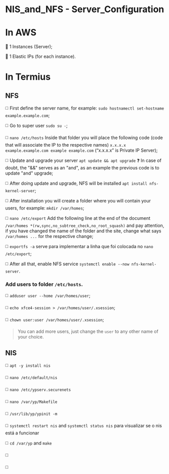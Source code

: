 # NIS_and_NFS - Server_Configuration

# **In AWS**

🔴 1 Instances (Server);

🔴 1 Elastic IPs (for each instance).

# **In Termius**

## **NFS**

◻️ First define the server name, for example: `sudo hostnamectl set-hostname example.example.com`;

◻️ Go to super user `sudo su -`;

◻️ `nano /etc/hosts` Inside that folder you will place the following code (code that will associate the IP to the respective names) `x.x.x.x example.example.com example example.com` (“x.x.x.x” is Private IP Server);

◻️ Update and upgrade your server `apt update && apt upgrade` ❓ In case of doubt, the "&&" serves as an "and", as an example the previous code is to update "and" upgrade;

◻️ After doing update and upgrade, NFS will be installed `apt install nfs-kernel-server`;

◻️ After installation you will create a folder where you will contain your users, for example: `mkdir /var/homes`;

◻️ `nano /etc/export` Add the following line at the end of the document `/var/homes *(rw,sync,no_subtree_check,no_root_squash)` and pay attention, if you have changed the name of the folder and the site, change what says `/var/homes ...` for the respective change;

◻️ `exportfs -a` serve para implementar a linha que foi colocada no `nano /etc/export`;

◻️ After all that, enable NFS service `systemctl enable --now nfs-kernel-server`.

### Add users to folder `/etc/hosts`.

◻️ `adduser user --home /var/homes/user`;

◻️ `echo xfce4-session > /var/homes/user/.xsession`;

◻️ `chown user:user /var/homes/user/.xsession`;

> You can add more users, just change the `user` to any other name of your choice.

## **NIS**

◻️ `apt -y install nis`

◻️ `nano /etc/default/nis`

◻️ `nano /etc/ypserv.securenets`

◻️ `nano /var/yp/Makefile`

◻️ `/usr/lib/yp/ypinit -m`

◻️ `systemctl restart nis` and `systemctl status nis` para visualizar se o nis está a funcionar

◻️ `cd /var/yp` and `make`

◻️

◻️






